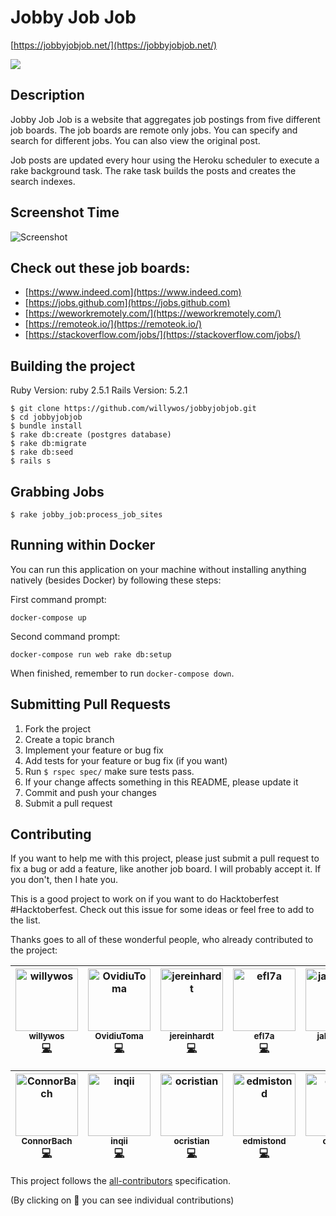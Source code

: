 # Jobby Job Job

[https://jobbyjobjob.net/](https://jobbyjobjob.net/)

<a href="https://codeclimate.com/github/willywos/jobbyjobjob/maintainability"><img src="https://api.codeclimate.com/v1/badges/0ef43dfe5a840d3328cb/maintainability" /></a>

## Description

Jobby Job Job is a website that aggregates job postings from five different job boards.
The job boards are remote only jobs. You can specify and search for different jobs.
You can also view the original post.

Job posts are updated every hour using the Heroku scheduler to execute a rake
background task. The rake task builds the posts and creates the search indexes.

## Screenshot Time

![Screenshot](public/img/screenshot.png)

## Check out these job boards:

- [https://www.indeed.com](https://www.indeed.com)
- [https://jobs.github.com](https://jobs.github.com)
- [https://weworkremotely.com/](https://weworkremotely.com/)
- [https://remoteok.io/](https://remoteok.io/)
- [https://stackoverflow.com/jobs/](https://stackoverflow.com/jobs/)


## Building the project

Ruby Version: ruby 2.5.1
Rails Version: 5.2.1

```
$ git clone https://github.com/willywos/jobbyjobjob.git
$ cd jobbyjobjob
$ bundle install
$ rake db:create (postgres database)
$ rake db:migrate
$ rake db:seed
$ rails s
```

## Grabbing Jobs

```
$ rake jobby_job:process_job_sites
```

## Running within Docker

You can run this application on your machine without installing anything natively (besides Docker) by following these steps:

First command prompt:
```
docker-compose up
```

Second command prompt:
```
docker-compose run web rake db:setup
```

When finished, remember to run `docker-compose down`.

## Submitting Pull Requests

1. Fork the project
2. Create a topic branch
3. Implement your feature or bug fix
4. Add tests for your feature or bug fix (if you want)
5. Run `$ rspec spec/` make sure tests pass.
6. If your change affects something in this README, please update it
7. Commit and push your changes
8. Submit a pull request

## Contributing
If you want to help me with this project, please just submit a pull request to fix a bug or add a feature, like another job board. I will probably accept it. If you don't, then I hate you.

This is a good project to work on if you want to do Hacktoberfest #Hacktoberfest. Check out this issue for some ideas or feel free to add to the list.

Thanks goes to all of these wonderful people, who already contributed to the project:

<!--
curl command to generate contributors
curl https://api.github.com/repos/willywos/jobbyjobjob/contributors | jq '.[] | .login + " " + .login + " " + .html_url + " " + "code"'

There is a bug in the atom plugin for allcontributors. You have to add a '[' before the img tag that gets generated.
-->

<!-- Contributors START
willywos willywos https://github.com/willywos code
OvidiuToma OvidiuToma https://github.com/OvidiuToma code
jereinhardt jereinhardt https://github.com/jereinhardt code
efl7a efl7a https://github.com/efl7a code
jakesorce jakesorce https://github.com/jakesorce code
r33beers r33beers https://github.com/r33beers code
andersonfernandes andersonfernandes https://github.com/andersonfernandes code
ConnorBach ConnorBach https://github.com/ConnorBach code
inqii inqii https://github.com/inqii code
ocristian ocristian https://github.com/ocristian code
edmistond edmistond https://github.com/edmistond code
chivoX chivoX https://github.com/chivoX code
tripph tripph https://github.com/tripph code

Contributors END -->
<!-- Contributors table START -->
| [<img src="https://avatars.githubusercontent.com/willywos?s=100" width="100" alt="willywos" /><br /><sub>willywos</sub>](https://github.com/willywos)<br />[💻](git@github.com:willywos/jobbyjobjob/commits?author=willywos) | [<img src="https://avatars.githubusercontent.com/OvidiuToma?s=100" width="100" alt="OvidiuToma" /><br /><sub>OvidiuToma</sub>](https://github.com/OvidiuToma)<br />[💻](git@github.com:willywos/jobbyjobjob/commits?author=OvidiuToma) | [<img src="https://avatars.githubusercontent.com/jereinhardt?s=100" width="100" alt="jereinhardt" /><br /><sub>jereinhardt</sub>](https://github.com/jereinhardt)<br />[💻](git@github.com:willywos/jobbyjobjob/commits?author=jereinhardt) | [<img src="https://avatars.githubusercontent.com/efl7a?s=100" width="100" alt="efl7a" /><br /><sub>efl7a</sub>](https://github.com/efl7a)<br />[💻](git@github.com:willywos/jobbyjobjob/commits?author=efl7a) | [<img src="https://avatars.githubusercontent.com/jakesorce?s=100" width="100" alt="jakesorce" /><br /><sub>jakesorce</sub>](https://github.com/jakesorce)<br />[💻](git@github.com:willywos/jobbyjobjob/commits?author=jakesorce) | [<img src="https://avatars.githubusercontent.com/r33beers?s=100" width="100" alt="r33beers" /><br /><sub>r33beers</sub>](https://github.com/r33beers)<br />[💻](git@github.com:willywos/jobbyjobjob/commits?author=r33beers) | [<img src="https://avatars.githubusercontent.com/andersonfernandes?s=100" width="100" alt="andersonfernandes" /><br /><sub>andersonfernandes</sub>](https://github.com/andersonfernandes)<br />[💻](git@github.com:willywos/jobbyjobjob/commits?author=andersonfernandes) |
| :---: | :---: | :---: | :---: | :---: | :---: | :---: |

| [<img src="https://avatars.githubusercontent.com/ConnorBach?s=100" width="100" alt="ConnorBach" /><br /><sub>ConnorBach</sub>](https://github.com/ConnorBach)<br />[💻](git@github.com:willywos/jobbyjobjob/commits?author=ConnorBach) | [<img src="https://avatars.githubusercontent.com/inqii?s=100" width="100" alt="inqii" /><br /><sub>inqii</sub>](https://github.com/inqii)<br />[💻](git@github.com:willywos/jobbyjobjob/commits?author=inqii) | [<img src="https://avatars.githubusercontent.com/ocristian?s=100" width="100" alt="ocristian" /><br /><sub>ocristian</sub>](https://github.com/ocristian)<br />[💻](git@github.com:willywos/jobbyjobjob/commits?author=ocristian) | [<img src="https://avatars.githubusercontent.com/edmistond?s=100" width="100" alt="edmistond" /><br /><sub>edmistond</sub>](https://github.com/edmistond)<br />[💻](git@github.com:willywos/jobbyjobjob/commits?author=edmistond) | [<img src="https://avatars.githubusercontent.com/chivoX?s=100" width="100" alt="chivoX" /><br /><sub>chivoX</sub>](https://github.com/chivoX)<br />[💻](git@github.com:willywos/jobbyjobjob/commits?author=chivoX) | [<img src="https://avatars.githubusercontent.com/tripph?s=100" width="100" alt="tripph" /><br /><sub>tripph</sub>](https://github.com/tripph)<br />[💻](git@github.com:willywos/jobbyjobjob/commits?author=tripph)
| :---: | :---: | :---: | :---: | :---: | :---: |

<!-- Contributors table END -->
This project follows the [all-contributors](https://github.com/kentcdodds/all-contributors) specification.

(By clicking on 📖 you can see individual contributions)

